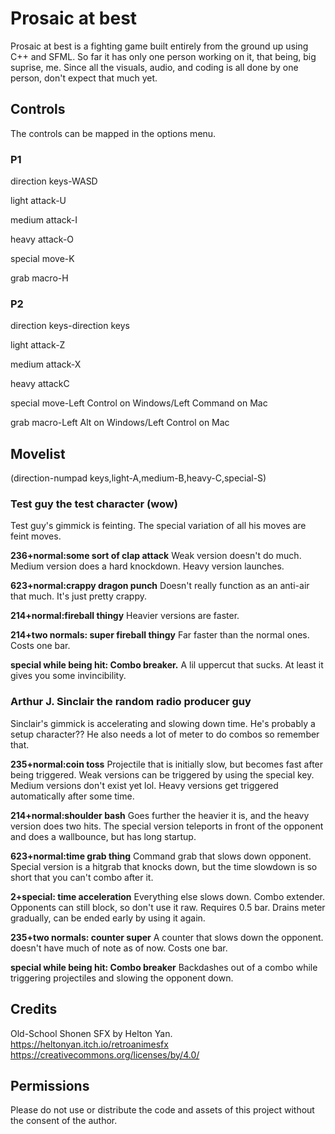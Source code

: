 # Prosaic at best

Prosaic at best is a fighting game built entirely from the ground up using C++ and SFML.
So far it has only one person working on it, that being, big suprise, me.
Since all the visuals, audio, and coding is all done by one person, don't expect that much yet.

## Controls

The controls can be mapped in the options menu.
### P1
direction keys-WASD

light attack-U

medium attack-I

heavy attack-O

special move-K

grab macro-H

### P2
direction keys-direction keys

light attack-Z

medium attack-X

heavy attackC

special move-Left Control on Windows/Left Command on Mac

grab macro-Left Alt on Windows/Left Control on Mac

## Movelist
(direction-numpad keys,light-A,medium-B,heavy-C,special-S)


### Test guy the test character (wow)
Test guy's gimmick is feinting. The special variation of all his moves are feint moves.

**236+normal:some sort of clap attack**
Weak version doesn't do much.
Medium version does a hard knockdown.
Heavy version launches.

**623+normal:crappy dragon punch**
Doesn't really function as an anti-air that much.
It's just pretty crappy.

**214+normal:fireball thingy**
Heavier versions are faster.

**214+two normals: super fireball thingy**
Far faster than the normal ones. Costs one bar.

**special while being hit: Combo breaker.**
A lil uppercut that sucks. At least it gives you some invincibility.


### Arthur J. Sinclair the random radio producer guy
Sinclair's gimmick is accelerating and slowing down time. He's probably a setup character??
He also needs a lot of meter to do combos so remember that.

**235+normal:coin toss**
Projectile that is initially slow, but becomes fast after being triggered.
Weak versions can be triggered by using the special key.
Medium versions don't exist yet lol.
Heavy versions get triggered automatically after some time.

**214+normal:shoulder bash**
Goes further the heavier it is, and the heavy version does two hits.
The special version teleports in front of the opponent and does a wallbounce, but has long startup.

**623+normal:time grab thing**
Command grab that slows down opponent.
Special version is a hitgrab that knocks down, but the time slowdown is so short that you can't combo after it.

**2+special: time acceleration**
Everything else slows down. Combo extender.
Opponents can still block, so don't use it raw.
Requires 0.5 bar.
Drains meter gradually, can be ended early by using it again.

**235+two normals: counter super**
A counter that slows down the opponent.
doesn't have much of note as of now.
Costs one bar.

**special while being hit: Combo breaker**
Backdashes out of a combo while triggering projectiles and slowing the opponent down.

## Credits
Old-School Shonen SFX by Helton Yan.
https://heltonyan.itch.io/retroanimesfx
https://creativecommons.org/licenses/by/4.0/

## Permissions

Please do not use or distribute the code and assets of this project without the consent of the author.
